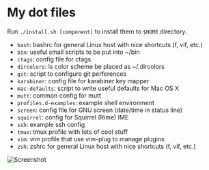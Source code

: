 My dot files
============

Run `./install.sh [component]` to install them to `$HOME` directory.

- `bash`: bashrc for general Linux host with nice shortcuts (f, vif, etc.)
- `bin`: useful small scripts to be put into ~/bin
- `ctags`: config file for ctags
- `dircolors`: ls color scheme be placed as ~/.dircolors
- `git`: script to configure git perferences
- `karabiner`: config file for karabiner key mapper
- `mac-defaults`: script to write useful defaults for Mac OS X
- `mutt`: common config for mutt
- `profiles.d-examples`: example shell environment
- `screen`: config file for GNU screen (date/time in status line)
- `squirrel`: config for Squirrel (Rime) IME
- `ssh`: example ssh config
- `tmux`: tmux profile with lots of cool stuff
- `vim`: vim profile that use vim-plug to manage plugins
- `zsh`: zshrc for general Linux host with nice shortcuts (f, vif, etc.)

![Screenshot](https://raw.github.com/ymattw/profiles/gh-pages/img/profiles.png)

